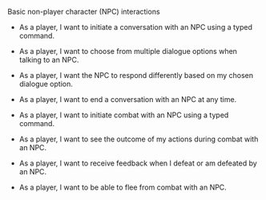Basic non-player character (NPC) interactions

- As a player, I want to initiate a conversation with an NPC using a typed command.
- As a player, I want to choose from multiple dialogue options when talking to an NPC.
- As a player, I want the NPC to respond differently based on my chosen dialogue option.
- As a player, I want to end a conversation with an NPC at any time.

- As a player, I want to initiate combat with an NPC using a typed command.
- As a player, I want to see the outcome of my actions during combat with an NPC.
- As a player, I want to receive feedback when I defeat or am defeated by an NPC.
- As a player, I want to be able to flee from combat with an NPC.
